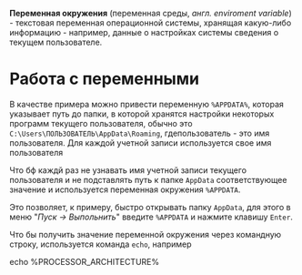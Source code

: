 **Переменная окружения** (переменная среды, *англ. enviroment variable*) - текстовая переменная операционной системы, хранящая какую-либо информацию - например, данные о настройках системы сведения о текущем пользователе.

# Работа с переменными
В качестве примера можно привести переменную `%APPDATA%`, которая указывает путь до папки, в которой хранятся настройки некоторых программ текущего пользователя, обычно это `C:\Users\ПОЛЬЗОВАТЕЛЬ\AppData\Roaming`, гдепользователь - это имя пользователя. Для каждой учетной записи используется свое имя пользователя

Что бф каждй раз не узнавать имя учетной записи текущего пользователя и не подставлять путь к папке `AppData` соответствующее значение и используется переменная окружения `%APPDATA`.

Это позволяет, к примеру, быстро открывать папку `AppData`, для этого в меню "*Пуск -> Выпольнить*" введите `%APPDATA` и нажмите клавишу `Enter`.

Что бы получить значение переменной окружения через командную строку, используется команда `echo`, например

echo %PROCESSOR_ARCHITECTURE%
